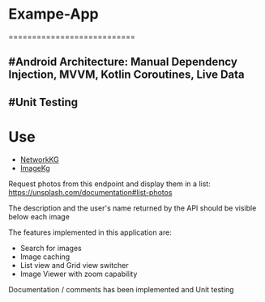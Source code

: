 # Exampe-App
===========================


#Android Architecture: Manual Dependency Injection, MVVM, Kotlin Coroutines, Live Data
-------------
#Unit Testing
-------------

# Use
 - [NetworkKG](https://github.com/KutuGondrong/network-kg)
 - [ImageKg](https://github.com/KutuGondrong/image-kg)
 
Request photos from this endpoint and display them in a list: 
https://unsplash.com/documentation#list-photos

The description and the user's name returned by the API should be visible below each image

The features implemented in this application are:
- Search for images
- Image caching
- List view and Grid view switcher
- Image Viewer with zoom capability

Documentation / comments has been implemented and Unit testing